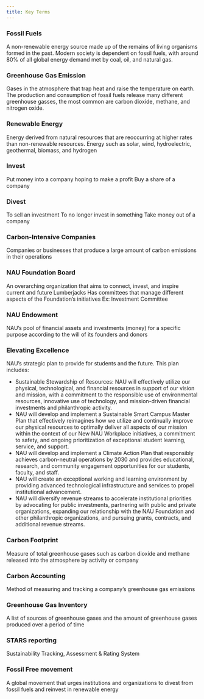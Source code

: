 ```yaml
---
title: Key Terms
---
```


### Fossil Fuels
A non-renewable energy source made up of the remains of living organisms formed in the past. Modern society is dependent on fossil fuels, with around 80% of all global energy demand met by coal, oil, and natural gas. 

### Greenhouse Gas Emission
Gases in the atmosphere that trap heat and raise the temperature on earth. The production and consumption of fossil fuels release many different greenhouse gasses, the most common are carbon dioxide, methane, and nitrogen oxide.

### Renewable Energy
Energy derived from natural resources that are reoccurring at higher rates than non-renewable resources. Energy such as solar, wind, hydroelectric, geothermal, biomass, and hydrogen

### Invest
Put money into a company hoping to make a profit
Buy a share of a company 

### Divest
To sell an investment
To no longer invest in something 
Take money out of a company

### Carbon-Intensive Companies
Companies or businesses that produce a large amount of carbon emissions in their operations 
 
### NAU Foundation Board
An overarching organization that aims to connect, invest, and inspire current and future Lumberjacks 
Has committees that manage different aspects of the Foundation’s initiatives 
Ex: Investment Committee

### NAU Endowment
NAU’s pool of financial assets and investments (money) for a specific purpose according to the will of its founders and donors 

### Elevating Excellence
NAU’s strategic plan to provide for students and the future. This plan includes:
* Sustainable Stewardship of Resources: NAU will effectively utilize our physical, technological, and financial resources in support of our vision and mission, with a commitment to the responsible use of environmental resources, innovative use of technology, and mission-driven financial investments and philanthropic activity.
* NAU will develop and implement a Sustainable Smart Campus Master Plan that effectively reimagines how we utilize and continually improve our physical resources to optimally deliver all aspects of our mission within the context of our New NAU Workplace initiatives, a commitment to safety, and ongoing prioritization of exceptional student learning, service, and support.
* NAU will develop and implement a Climate Action Plan that responsibly achieves carbon-neutral operations by 2030 and provides educational, research, and community engagement opportunities for our students, faculty, and staff. 
* NAU will create an exceptional working and learning environment by providing advanced technological infrastructure and services to propel institutional advancement. 
* NAU will diversify revenue streams to accelerate institutional priorities by advocating for public investments, partnering with public and private organizations, expanding our relationship with the NAU Foundation and other philanthropic organizations, and pursuing grants, contracts, and additional revenue streams.

### Carbon Footprint
Measure of total greenhouse gases such as carbon dioxide and methane released into the atmosphere by activity or company

### Carbon Accounting 
Method of measuring and tracking a company’s greenhouse gas emissions

### Greenhouse Gas Inventory 
A list of sources of greenhouse gases and the amount of greenhouse gases produced over a period of time

### STARS reporting
Sustainability Tracking, Assessment & Rating System 

### Fossil Free movement
A global movement that urges institutions and organizations to divest from fossil fuels and reinvest in renewable energy
